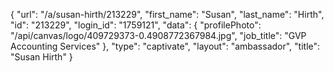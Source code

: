 {
    "url": "\/a\/susan-hirth\/213229",
    "first_name": "Susan",
    "last_name": "Hirth",
    "id": "213229",
    "login_id": "1759121",
    "data": {
        "profilePhoto": "\/api\/canvas\/logo\/409729373-0.4908772367984.jpg",
        "job_title": "GVP Accounting Services"
    },
    "type": "captivate",
    "layout": "ambassador",
    "title": "Susan Hirth"
}